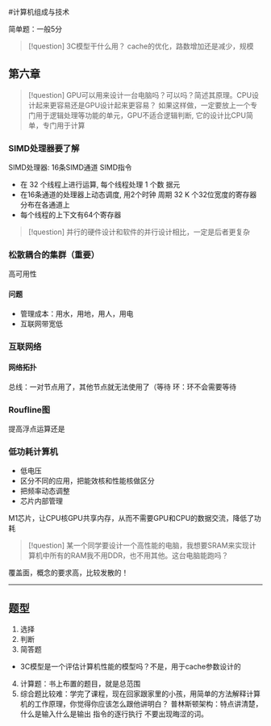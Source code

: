 #计算机组成与技术 

简单题：一般5分

>[!question] 3C模型干什么用？
>cache的优化，路数增加还是减少，规模
>

## 第六章
>[!question] GPU可以用来设计一台电脑吗？可以吗？简述其原理。CPU设计起来更容易还是GPU设计起来更容易？
>如果这样做，一定要放上一个专门用于逻辑处理等功能的单元，GPU不适合逻辑判断, 它的设计比CPU简单，专门用于计算

### SIMD处理器要了解

SIMD处理器: 16条SIMD通道 SIMD指令
- 在 32 个线程上进行运算, 每个线程处理 1 个数 据元
- 在16条通道的处理器上动态调度, 用2个时钟 周期
$32 \mathrm{~K}$ 个32位宽度的寄存器分布在各通道上
- 每个线程的上下文有64个寄存器


>[!question] 并行的硬件设计和软件的并行设计相比，一定是后者更复杂


### 松散耦合的集群（重要）

高可用性


#### 问题
* 管理成本：用水，用地，用人，用电
* 互联网带宽低

### 互联网络

#### 网络拓扑

总线：一对节点用了，其他节点就无法使用了（等待
环：环不会需要等待

### Roufline图

提高浮点运算还是


### 低功耗计算机

* 低电压
* 区分不同的应用，把能效核和性能核做区分
* 把频率动态调整
* 芯片内部管理

M1芯片，让CPU核GPU共享内存，从而不需要GPU和CPU的数据交流，降低了功耗

>[!question] 某一个同学要设计一个高性能的电脑，我想要SRAM来实现计算机中所有的RAM我不用DDR，也不用其他。这台电脑能跑吗？


覆盖面，概念的要求高，比较发散的！

***

## 题型

1. 选择
2. 判断
3. 简答题
* 3C模型是一个评估计算机性能的模型吗？不是，用于cache参数设计的
4. 计算题：书上布置的题目，就是总范围
5. 综合题比较难：学完了课程，现在回家跟家里的小孩，用简单的方法解释计算机的工作原理，你觉得你应该怎么跟他讲明白？
	普林斯顿架构：特点讲清楚，什么是输入什么是输出
	指令的逐行执行
	不要出现晦涩的词。